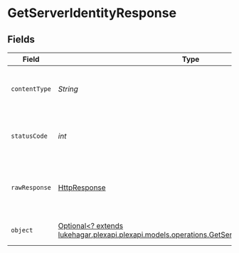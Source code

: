 # GetServerIdentityResponse


## Fields

| Field                                                                                                                                                     | Type                                                                                                                                                      | Required                                                                                                                                                  | Description                                                                                                                                               |
| --------------------------------------------------------------------------------------------------------------------------------------------------------- | --------------------------------------------------------------------------------------------------------------------------------------------------------- | --------------------------------------------------------------------------------------------------------------------------------------------------------- | --------------------------------------------------------------------------------------------------------------------------------------------------------- |
| `contentType`                                                                                                                                             | *String*                                                                                                                                                  | :heavy_check_mark:                                                                                                                                        | HTTP response content type for this operation                                                                                                             |
| `statusCode`                                                                                                                                              | *int*                                                                                                                                                     | :heavy_check_mark:                                                                                                                                        | HTTP response status code for this operation                                                                                                              |
| `rawResponse`                                                                                                                                             | [HttpResponse<InputStream>](https://docs.oracle.com/en/java/javase/11/docs/api/java.net.http/java/net/http/HttpResponse.html)                             | :heavy_check_mark:                                                                                                                                        | Raw HTTP response; suitable for custom response parsing                                                                                                   |
| `object`                                                                                                                                                  | [Optional<? extends lukehagar.plexapi.plexapi.models.operations.GetServerIdentityResponseBody>](../../models/operations/GetServerIdentityResponseBody.md) | :heavy_minus_sign:                                                                                                                                        | The Server Identity information                                                                                                                           |
